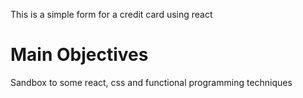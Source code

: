 This is a simple form for a credit card using react

# Main Objectives

Sandbox to some react, css and functional programming techniques
